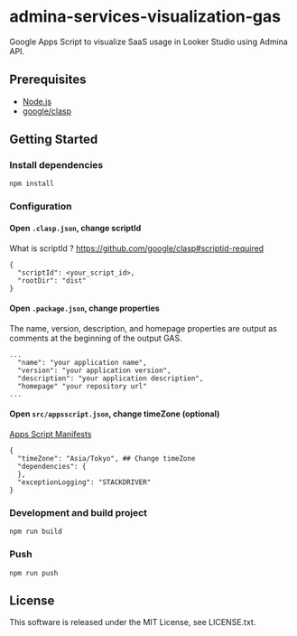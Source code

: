 # admina-services-visualization-gas
Google Apps Script to visualize SaaS usage in Looker Studio using Admina API.

## Prerequisites
- [Node.js](https://nodejs.org/)
- [google/clasp](https://github.com/google/clasp)

## Getting Started
### Install dependencies
```
npm install
```

### Configuration
#### Open `.clasp.json`, change scriptId
What is scriptId ? https://github.com/google/clasp#scriptid-required
```
{
  "scriptId": <your_script_id>,
  "rootDir": "dist"
}
```

#### Open `.package.json`, change properties
The name, version, description, and homepage properties are output as comments at the beginning of the output GAS.

```
...
  "name": "your application name",
  "version": "your application version",
  "description": "your application description",
  "homepage" "your repository url"
...
```

#### Open `src/appsscript.json`, change timeZone (optional)
[Apps Script Manifests](https://developers.google.com/apps-script/concepts/manifests)
```
{
  "timeZone": "Asia/Tokyo", ## Change timeZone
  "dependencies": {
  },
  "exceptionLogging": "STACKDRIVER"
}
```


### Development and build project
```
npm run build
```

### Push
```
npm run push
```


## License
This software is released under the MIT License, see LICENSE.txt.
